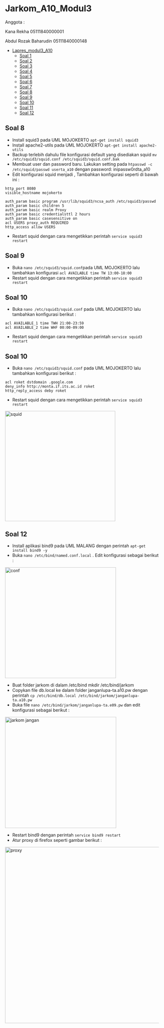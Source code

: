 # Jarkom_A10_Modul3

Anggota :

Kana Rekha 05111840000001

Abdul Rozak Baharudin 05111840000148	

- [Lapres_modul3_A10](#lapres_modul3_A10)
	- [Soal 1](#soal-2)
	- [Soal 2](#soal-2)
	- [Soal 3](#soal-3)
	- [Soal 4](#soal-4)
	- [Soal 5](#soal-5)
	- [Soal 6](#soal-6)
	- [Soal 7](#soal-7)
	- [Soal 8](#soal-8)
	- [Soal 9](#soal-9)
	- [Soal 10](#soal-10)
 	- [Soal 11](#soal-11)
	- [Soal 12](#soal-12)
	
## Soal 8
* Install squid3 pada UML MOJOKERTO ```apt-get install squid3```
* Install apache2-utils pada UML MOJOKERTO ```apt-get install apache2-utils```
* Backup terlebih dahulu file konfigurasi default yang disediakan squid ```mv /etc/squid3/squid.conf /etc/squid3/squid.conf.bak```
* Membuat user dan password baru. Lakukan setting pada ```htpasswd -c /etc/squid/passwd userta_a10``` dengan password: inipassw0rdta_a10
* Edit konfigurasi squid menjadi , Tambahkan konfigurasi seperti di bawah ini :

```
http_port 8080
visible_hostname mojokerto

auth_param basic program /usr/lib/squid3/ncsa_auth /etc/squid3/passwd
auth_param basic children 5
auth_param basic realm Proxy
auth_param basic credentialsttl 2 hours
auth_param basic casesensitive on
acl USERS proxy_auth REQUIRED
http_access allow USERS
```
* Restart squid dengan cara mengetikkan perintah ```service squid3 restart```
## Soal 9
* Buka ```nano /etc/squid3/squid.conf```pada UML MOJOKERTO lalu tambahkan konfigurasi ```acl AVAILABLE time TW 13:00-18:00```
* Restart squid dengan cara mengetikkan perintah ```service squid3 restart```

## Soal 10
* Buka ```nano /etc/squid3/squid.conf``` pada UML MOJOKERTO lalu tambahkan konfigurasi berikut :
```
acl AVAILABLE_1 time TWH 21:00-23:59
acl AVAILABLE_2 time WHF 00:00-09:00
```
* Restart squid dengan cara mengetikkan perintah ```service squid3 restart```

## Soal 10
* Buka ```nano /etc/squid3/squid.conf``` pada UML MOJOKERTO lalu tambahkan konfigurasi berikut :
```
acl roket dstdomain .google.com
deny_info http://monta.if.its.ac.id roket
http_reply_access deby roket
```
* Restart squid dengan cara mengetikkan perintah ```service squid3 restart```

<img width="361" alt="squid" src="https://user-images.githubusercontent.com/57948206/100496896-6f733080-318a-11eb-9b62-b58247be71f5.PNG">

## Soal 12
* Install aplikasi bind9 pada UML MALANG dengan perintah ```apt-get install bind9 -y```
* Buka ```nano /etc/bind/named.conf.local``` . Edit konfigurasi sebagai berikut :

<img width="363" alt="conf" src="https://user-images.githubusercontent.com/57948206/100496892-6d10d680-318a-11eb-98e0-af766be93bfc.PNG">

* Buat folder jarkom di dalam /etc/bind mkdir /etc/bind/jarkom
* Copykan file db.local ke dalam folder janganlupa-ta.a10.pw dengan perintah ```cp /etc/bind/db.local /etc/bind/jarkom/janganlupa-ta.a10.pw```
* Buka file ```nano /etc/bind/jarkom/janganlupa-ta.e09.pw``` dan edit konfigurasi sebagai berikut :

<img width="364" alt="jarkom jangan" src="https://user-images.githubusercontent.com/57948206/100496894-6e420380-318a-11eb-9138-1891fda1ee64.PNG">
 
 * Restart bind9 dengan perintah ```service bind9 restart```
 * Atur proxy di firefox seperti gambar berikut :
 
 <img width="577" alt="proxy" src="https://user-images.githubusercontent.com/57948206/100496895-6eda9a00-318a-11eb-82ab-c13008cab951.PNG">
 
 
 
 
 
 
 
